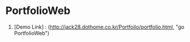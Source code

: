 # PortfolioWeb
1. [Demo Link] : (http://jack28.dothome.co.kr/Portfoilo/portfolio.html, "go PortfolioWeb")
